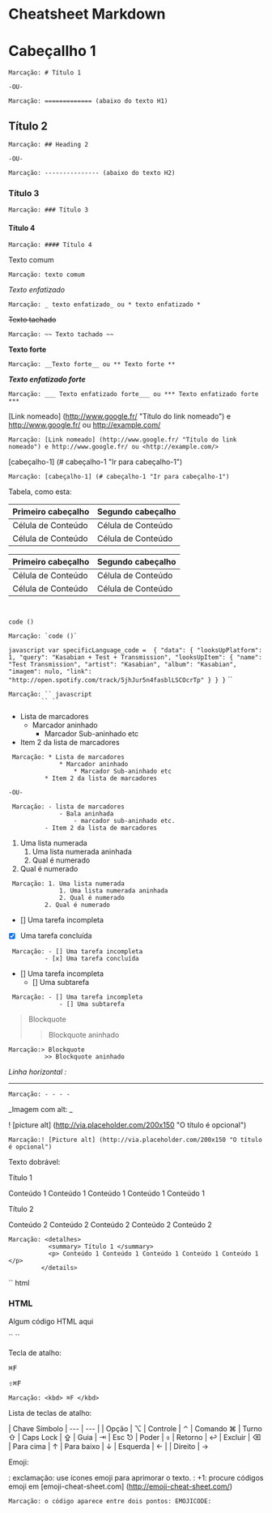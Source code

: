 Cheatsheet Markdown
===================

# Cabeçallho 1

    Marcação: # Título 1

    -OU-

    Marcação: ============= (abaixo do texto H1)

## Título 2

    Marcação: ## Heading 2

    -OU-

    Marcação: --------------- (abaixo do texto H2)

### Título 3

    Marcação: ### Título 3

#### Título 4

    Marcação: #### Título 4


Texto comum

    Marcação: texto comum

_Texto enfatizado_

    Marcação: _ texto enfatizado_ ou * texto enfatizado *

~~Texto tachado~~

    Marcação: ~~ Texto tachado ~~

__Texto forte__

    Marcação: __Texto forte__ ou ** Texto forte **

___Texto enfatizado forte___

    Marcação: ___ Texto enfatizado forte___ ou *** Texto enfatizado forte ***

[Link nomeado] (http://www.google.fr/ "Título do link nomeado") e http://www.google.fr/ ou <http://example.com/>

    Marcação: [Link nomeado] (http://www.google.fr/ "Título do link nomeado") e http://www.google.fr/ ou <http://example.com/>

[cabeçalho-1] (# cabeçalho-1 "Ir para cabeçalho-1")
    
    Marcação: [cabeçalho-1] (# cabeçalho-1 "Ir para cabeçalho-1")

Tabela, como esta:

Primeiro cabeçalho | Segundo cabeçalho
------------- | -------------
Célula de Conteúdo | Célula de Conteúdo
Célula de Conteúdo | Célula de Conteúdo

Primeiro cabeçalho | Segundo cabeçalho
------------- | -------------
Célula de Conteúdo | Célula de Conteúdo
Célula de Conteúdo | Célula de Conteúdo
`` ``

`code ()`

    Marcação: `code ()`

`` javascript
    var specificLanguage_code = 
    {
        "data": {
            "looksUpPlatform": 1,
            "query": "Kasabian + Test + Transmission",
            "looksUpItem": {
                "name": "Test Transmission",
                "artist": "Kasabian",
                "album": "Kasabian",
                "imagem": nulo,
                "link": "http://open.spotify.com/track/5jhJur5n4fasblLSCOcrTp"
            }
        }
    }
`` ``

    Marcação: `` javascript
             `` ``

* Lista de marcadores
    * Marcador aninhado
        * Marcador Sub-aninhado etc
* Item 2 da lista de marcadores

~~~
 Marcação: * Lista de marcadores
              * Marcador aninhado
                  * Marcador Sub-aninhado etc
          * Item 2 da lista de marcadores

-OU-

 Marcação: - lista de marcadores
              - Bala aninhada
                  - marcador sub-aninhado etc.
          - Item 2 da lista de marcadores 
~~~

1. Uma lista numerada
    1. Uma lista numerada aninhada
    2. Qual é numerado
2. Qual é numerado

~~~
 Marcação: 1. Uma lista numerada
              1. Uma lista numerada aninhada
              2. Qual é numerado
          2. Qual é numerado
~~~

- [] Uma tarefa incompleta
- [x] Uma tarefa concluída

~~~
 Marcação: - [] Uma tarefa incompleta
          - [x] Uma tarefa concluída
~~~

- [] Uma tarefa incompleta
    - [] Uma subtarefa

~~~
 Marcação: - [] Uma tarefa incompleta
              - [] Uma subtarefa
~~~

> Blockquote
>> Blockquote aninhado

    Marcação:> Blockquote
              >> Blockquote aninhado

_Linha horizontal :_
- - - -

    Marcação: - - - -

_Imagem com alt: _

! [picture alt] (http://via.placeholder.com/200x150 "O título é opcional")

    Marcação:! [Picture alt] (http://via.placeholder.com/200x150 "O título é opcional")

Texto dobrável:

<detalhes>
  <summary> Título 1 </summary>
  <p> Conteúdo 1 Conteúdo 1 Conteúdo 1 Conteúdo 1 Conteúdo 1 </p>
</details>
<detalhes>
  <summary> Título 2 </summary>
  <p> Conteúdo 2 Conteúdo 2 Conteúdo 2 Conteúdo 2 Conteúdo 2 </p>
</details>

    Marcação: <detalhes>
               <summary> Título 1 </summary>
               <p> Conteúdo 1 Conteúdo 1 Conteúdo 1 Conteúdo 1 Conteúdo 1 </p>
             </details>

`` html
<h3> HTML </h3>
<p> Algum código HTML aqui </p>
`` ``

Tecla de atalho:

<kbd> ⌘F </kbd>

<kbd> ⇧⌘F </kbd>

    Marcação: <kbd> ⌘F </kbd>

Lista de teclas de atalho:

| Chave Símbolo
| --- | --- |
| Opção | ⌥
| Controle | ⌃
| Comando ⌘
| Turno ⇧
| Caps Lock | ⇪
| Guia | ⇥
| Esc ⎋
| Poder | ⌽
| Retorno | ↩
| Excluir | ⌫
| Para cima | ↑
| Para baixo | ↓
| Esquerda | ← |
| Direito | →

Emoji:

: exclamação: use ícones emoji para aprimorar o texto. : +1: procure códigos emoji em [emoji-cheat-sheet.com] (http://emoji-cheat-sheet.com/)

    Marcação: o código aparece entre dois pontos: EMOJICODE:
